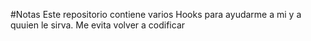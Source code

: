 #Notas
Este repositorio contiene varios Hooks para ayudarme a mi y a quuien le sirva.
Me evita volver a codificar
